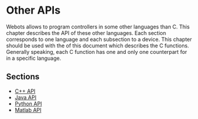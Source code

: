 # Other APIs

Webots allows to program controllers in some other languages than C. This
chapter describes the API of these other languages. Each section corresponds to
one language and each subsection to a device. This chapter should be used with
the  of this document which describes the C functions. Generally speaking, each
C function has one and only one counterpart for in a specific language.

## Sections
- [C++ API](reference/cpp-api.md)
- [Java API](reference/java-api.md)
- [Python API](reference/python-api.md)
- [Matlab API](reference/matlab-api.md)
